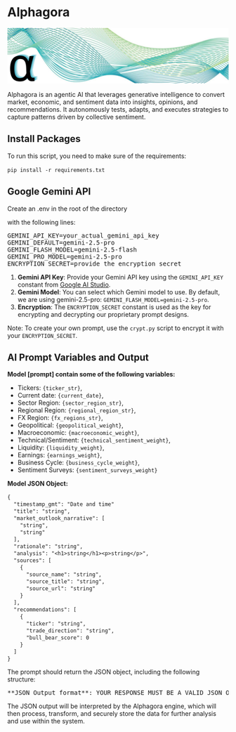 # Alphagora
![screenshot](img/banner.png)

Alphagora is an agentic AI that leverages generative intelligence to convert market, economic, and sentiment data into insights, opinions, and recommendations. It autonomously tests, adapts, and executes strategies to capture patterns driven by collective sentiment.

## Install Packages
To run this script, you need to make sure of the requirements:

`pip install -r requirements.txt`

## Google Gemini API
Create an .env in the root of the directory

with the following lines:

<pre>
GEMINI_API_KEY=your_actual_gemini_api_key
GEMINI_DEFAULT=gemini-2.5-pro
GEMINI_FLASH_MODEL=gemini-2.5-flash
GEMINI_PRO_MODEL=gemini-2.5-pro
ENCRYPTION_SECRET=provide_the_encryption_secret
</pre>

1. **Gemini API Key**: Provide your Gemini API key using the ```GEMINI_API_KEY``` constant from [Google AI Studio](https://aistudio.google.com). 
2. **Gemini Model**: You can select which Gemini model to use. By default, we are using gemini-2.5-pro: ```GEMINI_FLASH_MODEL=gemini-2.5-pro```.
3. **Encryption**: The ```ENCRYPTION_SECRET``` constant is used as the key for encrypting and decrypting our proprietary prompt designs.

Note: To create your own prompt, use the `crypt.py` script to encrypt it with your `ENCRYPTION_SECRET`.

## AI Prompt Variables and Output

**Model [prompt] contain some of the following variables:**

- Tickers: `{ticker_str}`,
- Current date: `{current_date}`,
- Sector Region: `{sector_region_str}`,
- Regional Region: `{regional_region_str}`,
- FX Region: `{fx_regions_str}`,
- Geopolitical: `{geopolitical_weight}`,
- Macroeconomic: `{macroeconomic_weight}`,
- Technical/Sentiment: `{technical_sentiment_weight}`,
- Liquidity: `{liquidity_weight}`,
- Earnings: `{earnings_weight}`,
- Business Cycle: `{business_cycle_weight}`,
- Sentiment Surveys: `{sentiment_surveys_weight}`

**Model JSON Object:**

```
{
  "timestamp_gmt": "Date and time"
  "title": "string",
  "market_outlook_narrative": [
    "string",
    "string"
  ],
  "rationale": "string",
  "analysis": "<h1>string</h1><p>string</p>",
  "sources": [
    {
      "source_name": "string",
      "source_title": "string",
      "source_url": "string"
    }
  ],
  "recommendations": [
    {
      "ticker": "string",
      "trade_direction": "string",
      "bull_bear_score": 0
    }
  ]
}
```
The prompt should return the JSON object, including the following structure:
<pre>
**JSON Output format**: YOUR RESPONSE MUST BE A VALID JSON OBJECT. DO NOT INCLUDE ANY ADDITIONAL TEXT OR EXPLANATIONS. With this exact structure: [title] as a string, [market_outlook_narrative] as an array of strings. [rationale] as a string. [analysis] as a string in HTML format. [sources] as an array of objects, where each object has, [source_name] as strong, [source_title] as a string, and [source_url] as a string. On the same level as [sources], [recommendations] as an array of objects, where each object has, [ticker] as a string, [trade_direction] as string, [bull_bear_score] as integer.
</pre>

The JSON output will be interpreted by the Alphagora engine, which will then process, transform, and securely store the data for further analysis and use within the system.